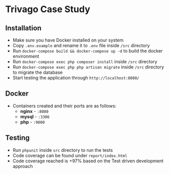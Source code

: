# Trivago Case Study

## Installation
- Make sure you have Docker installed on your system
- Copy `.env.example` and rename it to `.env` file inside `/src` directory
- Run `docker-compose build && docker-compose up -d` to build the docker environment
- Run `docker-compose exec php composer install` inside `/src` directory
- Run `docker-compose exec php php artisan migrate` inside `/src` directory to migrate the database
- Start testing the application through `http://localhost:8080/`

## Docker
- Containers created and their ports are as follows:
    - **nginx** - `:8080`
    - **mysql** - `:3306`
    - **php** - `:9000`


## Testing
- Run `phpunit` inside `src` directory to run the tests
- Code coverage can be found under `report/index.html`
- Code coverage reached is +97% based on the Test driven development approach
